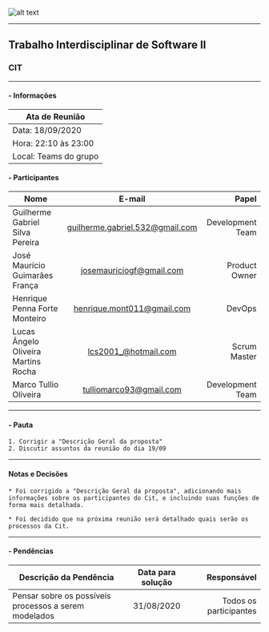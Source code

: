 ![alt text](https://i.imgur.com/4B1IxdA.png "Logo Puc")

***

Trabalho Interdisciplinar de Software II
------
### CIT

___


####  - Informações
| Ata de Reunião          |
| -------------           |
| Data: 18/09/2020        |
| Hora: 22:10 às 23:00    |
| Local: Teams do grupo   |

#### - Participantes
| Nome                                 | E-mail                          | Papel            |
| -------------                        | :-------------:                 | -----:           |
| Guilherme Gabriel Silva Pereira      | guilherme.gabriel.532@gmail.com | Development Team |
| José Maurício Guimarães França       | josemauriciogf@gmail.com        | Product Owner    |
| Henrique Penna Forte Monteiro        | henrique.mont011@gmail.com      | DevOps           |
| Lucas Ângelo Oliveira Martins Rocha  | lcs2001_@hotmail.com            | Scrum Master     |
| Marco Tullio Oliveira                | tulliomarco93@gmail.com         | Development Team |

___

#### - Pauta
    1. Corrigir a "Descrição Geral da proposta"
    2. Discutir assuntos da reunião do dia 19/09

___

#### Notas e Decisões
    * Foi corrigido a "Descrição Geral da proposta", adicionando mais informações sobre os participantes do Cit, e incluindo suas funções de forma mais detalhada.

    * Foi decidido que na próxima reunião será detalhado quais serão os processos da Cit.

___

#### - Pendências
| Descrição da Pendência                                       | Data para solução               | Responsável         |
| -------------                                                | :-------------:                 | -----:              |
| Pensar sobre os possíveis processos a serem modelados                   | 31/08/2020                      | Todos os participantes        |
